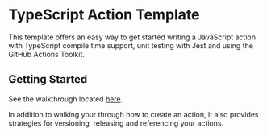 # TypeScript Action Template

This template offers an easy way to get started writing a JavaScript action with TypeScript compile time support, unit testing with Jest and using the GitHub Actions Toolkit.

## Getting Started

See the walkthrough located [here](https://github.com/actions/toolkit/blob/master/docs/typescript-action.md).

In addition to walking your through how to create an action, it also provides strategies for versioning, releasing and referencing your actions.
